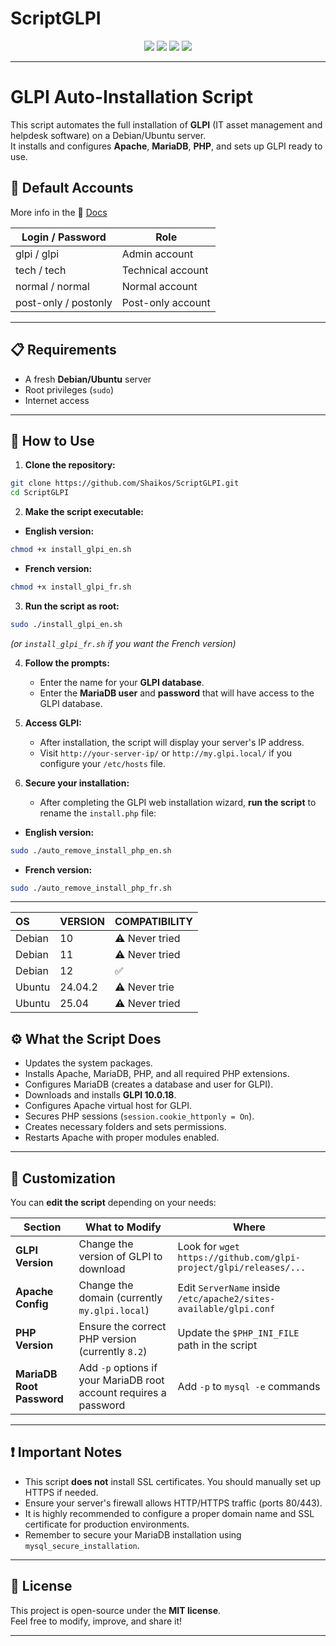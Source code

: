 # ScriptGLPI

<p align="center">
  <img src="https://img.shields.io/badge/Built%20with-Bash-1f425f?style=for-the-badge">
  <img src="https://img.shields.io/badge/License-MIT-green?style=for-the-badge">
  <img src="https://img.shields.io/badge/GLPI-10.0.18-blue?style=for-the-badge">
  <img src="https://img.shields.io/badge/OS-Debian%2FUbuntu-yellow?style=for-the-badge">
</p>

---

# GLPI Auto-Installation Script

This script automates the full installation of **GLPI** (IT asset management and helpdesk software) on a Debian/Ubuntu server.  
It installs and configures **Apache**, **MariaDB**, **PHP**, and sets up GLPI ready to use.

## 🧩 Default Accounts

More info in the 📄 [Docs](https://glpi-install.readthedocs.io/en/latest/install/wizard.html#end-of-installation)

| Login / Password     | Role               |
|----------------------|--------------------|
| glpi / glpi           | Admin account      |
| tech / tech           | Technical account  |
| normal / normal       | Normal account     |
| post-only / postonly  | Post-only account  |

---

## 📋 Requirements

- A fresh **Debian/Ubuntu** server
- Root privileges (`sudo`)
- Internet access

---

## 🚀 How to Use

1. **Clone the repository:**

```bash
git clone https://github.com/Shaikos/ScriptGLPI.git
cd ScriptGLPI
```

2. **Make the script executable:**

- **English version:**

```bash
chmod +x install_glpi_en.sh
```

- **French version:**

```bash
chmod +x install_glpi_fr.sh
```

3. **Run the script as root:**

```bash
sudo ./install_glpi_en.sh
```
*(or `install_glpi_fr.sh` if you want the French version)*

4. **Follow the prompts:**
   - Enter the name for your **GLPI database**.
   - Enter the **MariaDB user** and **password** that will have access to the GLPI database.

5. **Access GLPI:**
   - After installation, the script will display your server's IP address.
   - Visit `http://your-server-ip/` or `http://my.glpi.local/` if you configure your `/etc/hosts` file.


6. **Secure your installation:**
   - After completing the GLPI web installation wizard, **run the script** to rename the `install.php` file:

- **English version:**

```bash
sudo ./auto_remove_install_php_en.sh
```

- **French version:**

```bash
sudo ./auto_remove_install_php_fr.sh
```

---

| OS       | VERSION | COMPATIBILITY      |
|:---------|---------|--------------------|
| Debian   | 10      | ⚠️ Never tried    |
| Debian   | 11      | ⚠️ Never tried    |
| Debian   | 12      | ✅                |
| Ubuntu   | 24.04.2 | ⚠️ Never trie     |
| Ubuntu   | 25.04   | ⚠️ Never tried    |

## ⚙️ What the Script Does

- Updates the system packages.
- Installs Apache, MariaDB, PHP, and all required PHP extensions.
- Configures MariaDB (creates a database and user for GLPI).
- Downloads and installs **GLPI 10.0.18**.
- Configures Apache virtual host for GLPI.
- Secures PHP sessions (`session.cookie_httponly = On`).
- Creates necessary folders and sets permissions.
- Restarts Apache with proper modules enabled.

---

## 🔧 Customization

You can **edit the script** depending on your needs:

| Section               | What to Modify                                                        | Where                                                  |
|------------------------|------------------------------------------------------------------------|--------------------------------------------------------|
| **GLPI Version**       | Change the version of GLPI to download                                | Look for `wget https://github.com/glpi-project/glpi/releases/...` |
| **Apache Config**      | Change the domain (currently `my.glpi.local`)                             | Edit `ServerName` inside `/etc/apache2/sites-available/glpi.conf` |
| **PHP Version**        | Ensure the correct PHP version (currently `8.2`)                      | Update the `$PHP_INI_FILE` path in the script          |
| **MariaDB Root Password** | Add `-p` options if your MariaDB root account requires a password | Add `-p` to `mysql -e` commands                       |

---

## ❗ Important Notes

- This script **does not** install SSL certificates. You should manually set up HTTPS if needed.
- Ensure your server's firewall allows HTTP/HTTPS traffic (ports 80/443).
- It is highly recommended to configure a proper domain name and SSL certificate for production environments.
- Remember to secure your MariaDB installation using `mysql_secure_installation`.

---

## 📜 License

This project is open-source under the **MIT license**.  
Feel free to modify, improve, and share it!

---
